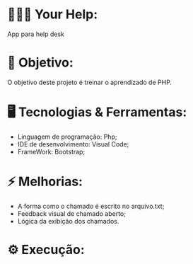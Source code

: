 # 👩🏽‍💻 Your Help:
App para help desk
 
# 🎯 Objetivo:
 O objetivo deste projeto é treinar o aprendizado de PHP.

# 🖥️ Tecnologias & Ferramentas:

* Linguagem de programação: Php;
* IDE de desenvolvimento: Visual Code; 
* FrameWork: Bootstrap; 

# ⚡ Melhorias:
 * A forma como o chamado é escrito no arquivo.txt;
 * Feedback visual de chamado aberto;
 * Lógica da exibição dos chamados.
 
# ⚙️ Execução:

 
